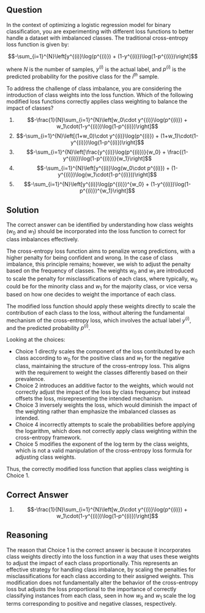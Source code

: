 ## Question
In the context of optimizing a logistic regression model for binary classification, you are experimenting with different loss functions to better handle a dataset with imbalanced classes. The traditional cross-entropy loss function is given by:

$$-\sum_{i=1}^{N}\left[y^{(i)}\log(p^{(i)}) + (1-y^{(i)})\log(1-p^{(i)})\right]$$

where $N$ is the number of samples, $y^{(i)}$ is the actual label, and $p^{(i)}$ is the predicted probability for the positive class for the $i^{th}$ sample.

To address the challenge of class imbalance, you are considering the introduction of class weights into the loss function. Which of the following modified loss functions correctly applies class weighting to balance the impact of classes?

1. $$-\frac{1}{N}\sum_{i=1}^{N}\left[w_0\cdot y^{(i)}\log(p^{(i)}) + w_1\cdot(1-y^{(i)})\log(1-p^{(i)})\right]$$
2. $$-\sum_{i=1}^{N}\left[(1+w_0)\cdot y^{(i)}\log(p^{(i)}) + (1+w_1)\cdot(1-y^{(i)})\log(1-p^{(i)})\right]$$
3. $$-\sum_{i=1}^{N}\left[\frac{y^{(i)}\log(p^{(i)})}{w_0} + \frac{(1-y^{(i)})\log(1-p^{(i)})}{w_1}\right]$$
4. $$-\sum_{i=1}^{N}\left[y^{(i)}\log(w_0\cdot p^{(i)}) + (1-y^{(i)})\log(w_1\cdot(1-p^{(i)}))\right]$$
5. $$-\sum_{i=1}^{N}\left[y^{(i)}\log(p^{(i)})^{w_0} + (1-y^{(i)})\log(1-p^{(i)})^{w_1}\right]$$

## Solution

The correct answer can be identified by understanding how class weights ($w_0$ and $w_1$) should be incorporated into the loss function to correct for class imbalances effectively.

The cross-entropy loss function aims to penalize wrong predictions, with a higher penalty for being confident and wrong. In the case of class imbalance, this principle remains; however, we wish to adjust the penalty based on the frequency of classes. The weights $w_0$ and $w_1$ are introduced to scale the penalty for misclassifications of each class, where typically, $w_0$ could be for the minority class and $w_1$ for the majority class, or vice versa based on how one decides to weight the importance of each class.

The modified loss function should apply these weights directly to scale the contribution of each class to the loss, without altering the fundamental mechanism of the cross-entropy loss, which involves the actual label $y^{(i)}$, and the predicted probability $p^{(i)}$.

Looking at the choices:
- Choice 1 directly scales the component of the loss contributed by each class according to $w_0$ for the positive class and $w_1$ for the negative class, maintaining the structure of the cross-entropy loss. This aligns with the requirement to weight the classes differently based on their prevalence.
- Choice 2 introduces an additive factor to the weights, which would not correctly adjust the impact of the loss by class frequency but instead offsets the loss, misrepresenting the intended mechanism.
- Choice 3 inversely weights the loss, which would diminish the impact of the weighting rather than emphasize the imbalanced classes as intended.
- Choice 4 incorrectly attempts to scale the probabilities before applying the logarithm, which does not correctly apply class weighting within the cross-entropy framework.
- Choice 5 modifies the exponent of the log term by the class weights, which is not a valid manipulation of the cross-entropy loss formula for adjusting class weights. 

Thus, the correctly modified loss function that applies class weighting is Choice 1.

## Correct Answer

1. $$-\frac{1}{N}\sum_{i=1}^{N}\left[w_0\cdot y^{(i)}\log(p^{(i)}) + w_1\cdot(1-y^{(i)})\log(1-p^{(i)})\right]$$

## Reasoning

The reason that Choice 1 is the correct answer is because it incorporates class weights directly into the loss function in a way that uses these weights to adjust the impact of each class proportionally. This represents an effective strategy for handling class imbalance, by scaling the penalties for misclassifications for each class according to their assigned weights. This modification does not fundamentally alter the behavior of the cross-entropy loss but adjusts the loss proportional to the importance of correctly classifying instances from each class, seen in how $w_0$ and $w_1$ scale the log terms corresponding to positive and negative classes, respectively.